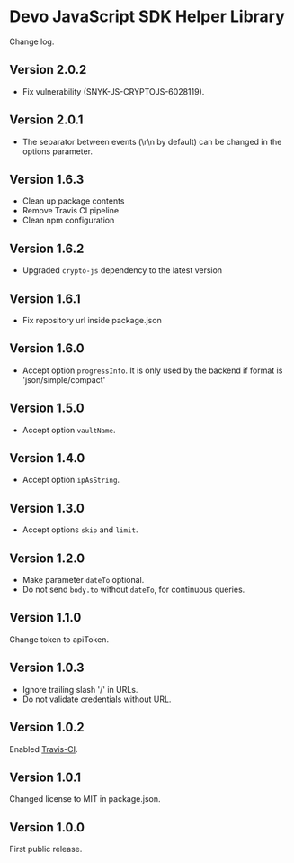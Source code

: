 # Devo JavaScript SDK Helper Library

Change log.

## Version 2.0.2

* Fix vulnerability (SNYK-JS-CRYPTOJS-6028119).

## Version 2.0.1

* The separator between events (\\r\\n by default) can be changed in the options parameter.

## Version 1.6.3

* Clean up package contents
* Remove Travis CI pipeline
* Clean npm configuration

## Version 1.6.2

* Upgraded `crypto-js` dependency to the latest version

## Version 1.6.1

* Fix repository url inside package.json

## Version 1.6.0

* Accept option `progressInfo`. It is only used by the backend if format is 'json/simple/compact'

## Version 1.5.0

* Accept option `vaultName`.

## Version 1.4.0

* Accept option `ipAsString`.

## Version 1.3.0

* Accept options `skip` and `limit`.

## Version 1.2.0

* Make parameter `dateTo` optional.
* Do not send `body.to` without `dateTo`, for continuous queries.

## Version 1.1.0

Change token to apiToken.

## Version 1.0.3

* Ignore trailing slash '/' in URLs.
* Do not validate credentials without URL.

## Version 1.0.2

Enabled [Travis-CI](https://travis-ci.com/DevoInc/js-helper).

## Version 1.0.1

Changed license to MIT in package.json.

## Version 1.0.0

First public release.
